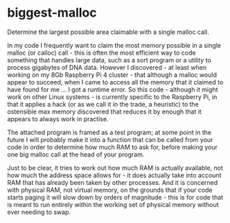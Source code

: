 # biggest-malloc
Determine the largest possible area claimable with a single malloc call.

In my code I frequently want to claim the most memory possible in a single malloc (or calloc) call - this is often the most efficient way to code something that handles large data, such as a sort program or a utility to process gigabytes of DNA data.
However I discovered - at least when working on my 8Gb Raspberry Pi 4 cluster - that although a malloc would appear to succeed, when I came to access all the memory that it claimed to have found for me ... I got a runtime error.  So this code - although it might work on other Linux systems - is currently specific to the Raspberry Pi, in that it applies a hack (or as we call it in the trade, a heuristic) to the ostensible max memory discovered that reduces it by enough that it appears to always work in practise.

The attached program is framed as a test program; at some point in the future I will probably make it into a function that can be called from your code in order to determine how much RAM to ask for, before making your one big malloc call at the head of your program.

Just to be clear, it tries to work out how much RAM is actually available, not how much the address space allows for - it does actually take into account RAM that has already been taken by other processes.  And it is concerned with physical RAM, not virtual memory, on the grounds that if your code starts paging it will slow down by orders of magnitude - this is for code that is meant to run entirely within the working set of physical memory without ever needing to swap.
